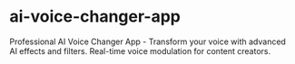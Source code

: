 # ai-voice-changer-app
Professional AI Voice Changer App - Transform your voice with advanced AI effects and filters. Real-time voice modulation for content creators.
